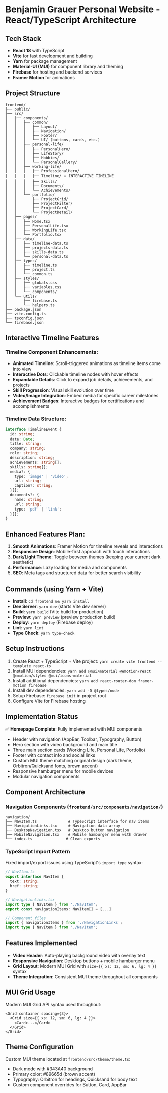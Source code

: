 # Benjamin Grauer Personal Website - React/TypeScript Architecture

## Tech Stack
- **React 18** with TypeScript
- **Vite** for fast development and building
- **Yarn** for package management
- **Material-UI (MUI)** for component library and theming
- **Firebase** for hosting and backend services
- **Framer Motion** for animations

## Project Structure

```
frontend/
├── public/
├── src/
│   ├── components/
│   │   ├── common/
│   │   │   ├── Layout/
│   │   │   ├── Navigation/
│   │   │   ├── Footer/
│   │   │   └── UI/ (buttons, cards, etc.)
│   │   ├── personal-life/
│   │   │   ├── PersonalHero/
│   │   │   ├── LifeStory/
│   │   │   ├── Hobbies/
│   │   │   └── PersonalGallery/
│   │   ├── working-life/
│   │   │   ├── ProfessionalHero/
│   │   │   ├── Timeline/ ⭐ INTERACTIVE TIMELINE
│   │   │   ├── Skills/
│   │   │   ├── Documents/
│   │   │   └── Achievements/
│   │   └── portfolio/
│   │       ├── ProjectGrid/
│   │       ├── ProjectFilter/
│   │       ├── ProjectCard/
│   │       └── ProjectDetail/
│   ├── pages/
│   │   ├── Home.tsx
│   │   ├── PersonalLife.tsx
│   │   ├── WorkingLife.tsx
│   │   └── Portfolio.tsx
│   ├── data/
│   │   ├── timeline-data.ts
│   │   ├── projects-data.ts
│   │   ├── skills-data.ts
│   │   └── personal-data.ts
│   ├── types/
│   │   ├── timeline.ts
│   │   ├── project.ts
│   │   └── common.ts
│   ├── styles/
│   │   ├── globals.css
│   │   ├── variables.css
│   │   └── components/
│   └── utils/
│       ├── firebase.ts
│       └── helpers.ts
├── package.json
├── vite.config.ts
├── tsconfig.json
└── firebase.json
```

## Interactive Timeline Features

### Timeline Component Enhancements:
- **Animated Timeline**: Scroll-triggered animations as timeline items come into view
- **Interactive Dots**: Clickable timeline nodes with hover effects
- **Expandable Details**: Click to expand job details, achievements, and projects
- **Skill Progression**: Visual skill evolution over time
- **Video/Image Integration**: Embed media for specific career milestones
- **Achievement Badges**: Interactive badges for certifications and accomplishments

### Timeline Data Structure:
```typescript
interface TimelineEvent {
  id: string;
  date: Date;
  title: string;
  company: string;
  role: string;
  description: string;
  achievements: string[];
  skills: string[];
  media?: {
    type: 'image' | 'video';
    url: string;
    caption?: string;
  }[];
  documents?: {
    name: string;
    url: string;
    type: 'pdf' | 'link';
  }[];
}
```

## Enhanced Features Plan:
1. **Smooth Animations**: Framer Motion for timeline reveals and interactions
2. **Responsive Design**: Mobile-first approach with touch interactions
3. **Dark/Light Theme**: Toggle between themes (keeping your current dark aesthetic)
4. **Performance**: Lazy loading for media and components
5. **SEO**: Meta tags and structured data for better search visibility

## Commands (using Yarn + Vite)
- **Install**: `cd frontend && yarn install`
- **Dev Server**: `yarn dev` (starts Vite dev server)
- **Build**: `yarn build` (Vite build for production)
- **Preview**: `yarn preview` (preview production build)
- **Deploy**: `yarn deploy` (Firebase deploy)
- **Lint**: `yarn lint`
- **Type Check**: `yarn type-check`

## Setup Instructions
1. Create React + TypeScript + Vite project: `yarn create vite frontend --template react-ts`
2. Install MUI dependencies: `yarn add @mui/material @emotion/react @emotion/styled @mui/icons-material`
3. Install additional dependencies: `yarn add react-router-dom framer-motion firebase`
4. Install dev dependencies: `yarn add -D @types/node`
5. Setup Firebase: `firebase init` in project root
6. Configure Vite for Firebase hosting

## Implementation Status
✅ **Homepage Complete**: Fully implemented with MUI components
- Header with navigation (AppBar, Toolbar, Typography, Button)
- Hero section with video background and main title
- Three main section cards (Working Life, Personal Life, Portfolio) 
- Footer with contact info and social links
- Custom MUI theme matching original design (dark theme, Orbitron/Quicksand fonts, brown accent)
- Responsive hamburger menu for mobile devices
- Modular navigation components

## Component Architecture
### Navigation Components (`frontend/src/components/navigation/`)
```
navigation/
├── NavItem.ts              # TypeScript interface for nav items
├── NavigationLinks.tsx     # Navigation data array
├── DesktopNavigation.tsx   # Desktop button navigation
├── MobileNavigation.tsx    # Mobile hamburger menu with drawer
└── index.ts               # Clean exports
```

### TypeScript Import Pattern
Fixed import/export issues using TypeScript's `import type` syntax:
```typescript
// NavItem.ts
export interface NavItem {
  text: string;
  href: string;
}

// NavigationLinks.tsx
import type { NavItem } from './NavItem';
export const navigationItems: NavItem[] = [...]

// Component files
import { navigationItems } from './NavigationLinks';
import type { NavItem } from './NavItem';
```

## Features Implemented
- **Video Header**: Auto-playing background video with overlay text
- **Responsive Navigation**: Desktop buttons + mobile hamburger menu
- **Grid Layout**: Modern MUI Grid with `size={{ xs: 12, sm: 6, lg: 4 }}` syntax
- **Theme Integration**: Consistent MUI theme throughout all components

## MUI Grid Usage
Modern MUI Grid API syntax used throughout:
```tsx
<Grid container spacing={3}>
  <Grid size={{ xs: 12, sm: 6, lg: 4 }}>
    <Card>...</Card>
  </Grid>
</Grid>
```

## Theme Configuration
Custom MUI theme located at `frontend/src/theme/theme.ts`:
- Dark mode with #343A40 background
- Primary color: #89665d (brown accent) 
- Typography: Orbitron for headings, Quicksand for body text
- Custom component overrides for Button, Card, AppBar